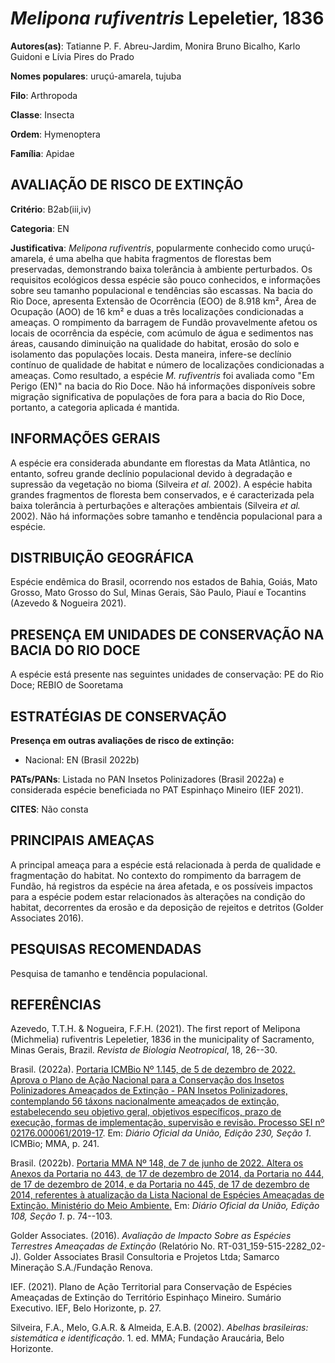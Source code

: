 # *Melipona rufiventris* Lepeletier, 1836

**Autores(as)**: Tatianne P. F. Abreu-Jardim, Monira Bruno Bicalho, Karlo Guidoni e Lívia Pires do Prado

**Nomes populares**: uruçú-amarela, tujuba

**Filo**: Arthropoda

**Classe**: Insecta

**Ordem**: Hymenoptera

**Família**: Apidae

## AVALIAÇÃO DE RISCO DE EXTINÇÃO

**Critério**: B2ab(iii,iv)

**Categoria**: EN

**Justificativa**: *Melipona rufiventris*, popularmente conhecido como uruçú-amarela, é uma abelha que habita fragmentos de florestas bem preservadas, demonstrando baixa tolerância à ambiente perturbados. Os requisitos ecológicos dessa espécie são pouco conhecidos, e informações sobre seu tamanho populacional e tendências são escassas. Na bacia do Rio Doce, apresenta Extensão de Ocorrência (EOO) de 8.918 km², Área de Ocupação (AOO) de 16 km² e duas a três localizações condicionadas a ameaças. O rompimento da barragem de Fundão provavelmente afetou os locais de ocorrência da espécie, com acúmulo de água e sedimentos nas áreas, causando diminuição na qualidade do habitat, erosão do solo e isolamento das populações locais. Desta maneira, infere-se declínio contínuo de qualidade de habitat e número de localizações condicionadas a ameaças. Como resultado, a espécie *M. rufiventris* foi avaliada como "Em Perigo (EN)" na bacia do Rio Doce. Não há
informações disponíveis sobre migração significativa de populações de fora para a bacia do Rio Doce, portanto, a categoria aplicada é mantida.

## INFORMAÇÕES GERAIS

A espécie era considerada abundante em florestas da Mata Atlântica, no entanto, sofreu grande declínio populacional devido à degradação e supressão da vegetação no bioma (Silveira *et al.* 2002). A espécie habita grandes fragmentos de floresta bem conservados, e é caracterizada pela baixa tolerância à perturbações e alterações ambientais (Silveira *et al.* 2002). Não há informações sobre tamanho e tendência populacional para a espécie.

## DISTRIBUIÇÃO GEOGRÁFICA

Espécie endêmica do Brasil, ocorrendo nos estados de Bahia, Goiás, Mato Grosso, Mato Grosso do Sul, Minas Gerais, São Paulo, Piauí e Tocantins (Azevedo & Nogueira 2021).

## PRESENÇA EM UNIDADES DE CONSERVAÇÃO NA BACIA DO RIO DOCE

A espécie está presente nas seguintes unidades de conservação: PE do Rio Doce; REBIO de Sooretama

## ESTRATÉGIAS DE CONSERVAÇÃO

**Presença em outras avaliações de risco de extinção:**

-   Nacional: EN (Brasil 2022b)

**PATs/PANs**: Listada no PAN Insetos Polinizadores (Brasil 2022a) e considerada espécie beneficiada no PAT Espinhaço Mineiro (IEF 2021).

**CITES**: Não consta

## PRINCIPAIS AMEAÇAS

A principal ameaça para a espécie está relacionada à perda de qualidade e fragmentação do habitat. No contexto do rompimento da barragem de Fundão, há registros da espécie na área afetada, e os possíveis impactos para a espécie podem estar relacionados às alterações na condição do habitat, decorrentes da erosão e da deposição de rejeitos e detritos (Golder Associates 2016).

## PESQUISAS RECOMENDADAS

Pesquisa de tamanho e tendência populacional.

## REFERÊNCIAS

Azevedo, T.T.H. & Nogueira, F.F.H. (2021). The first report of Melipona (Michmelia) rufiventris Lepeletier, 1836 in the municipality of Sacramento, Minas Gerais, Brazil. *Revista de Biologia Neotropical*, 18, 26--30.

Brasil. (2022a). [Portaria ICMBio Nº 1.145, de 5 de dezembro de 2022.  Aprova o Plano de Ação Nacional para a Conservação dos Insetos Polinizadores Ameaçados de Extinção - PAN Insetos Polinizadores, contemplando 56 táxons nacionalmente ameaçados de extinção, estabelecendo seu objetivo geral, objetivos específicos, prazo de execução, formas de implementação, supervisão e revisão. Processo SEI nº 02176.000061/2019-17](https://www.gov.br/icmbio/pt-br/assuntos/biodiversidade/pan/pan-insetos-polinizadores).  Em: *Diário Oficial da União, Edição 230, Seção 1*. ICMBio; MMA, p. 241.

Brasil. (2022b). [Portaria MMA Nº 148, de 7 de junho de 2022. Altera os Anexos da Portaria no 443, de 17 de dezembro de 2014, da Portaria no 444, de 17 de dezembro de 2014, e da Portaria no 445, de 17 de dezembro de 2014, referentes à atualização da Lista Nacional de Espécies Ameaçadas de Extinção. Ministério do Meio Ambiente.](https://in.gov.br/en/web/dou/-/portaria-mma-n-148-de-7-de-junho-de-2022-406272733) Em: *Diário Oficial da União, Edição 108, Seção 1*. p. 74--103.

Golder Associates. (2016). *Avaliação de Impacto Sobre as Espécies Terrestres Ameaçadas de Extinção* (Relatório No.  RT-031_159-515-2282_02-J). Golder Associates Brasil Consultoria e Projetos Ltda; Samarco Mineração S.A./Fundação Renova.

IEF. (2021). Plano de Ação Territorial para Conservação de Espécies Ameaçadas de Extinção do Território Espinhaço Mineiro. Sumário Executivo. IEF, Belo Horizonte, p. 27.

Silveira, F.A., Melo, G.A.R. & Almeida, E.A.B. (2002). *Abelhas brasileiras: sistemática e identificação*. 1. ed. MMA; Fundação Araucária, Belo Horizonte.
